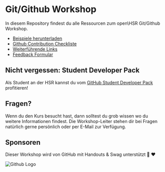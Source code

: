 # Git/Github Workshop
In diesem Repository findest du alle Ressourcen zum open\HSR Git/Github Workshop.

* [Beispiele herunterladen](https://raw.githubusercontent.com/openhsr/git-github-workshop/master/examples/git-github-workshop.zip)
* [Github Contribution Checkliste](admin/github-contribution-checkliste.md)
* [Weiterführende Links](admin/links.md)
* [Feedback Formular](https://goo.gl/forms/6FT0sA12kVre9stD2)

## Nicht vergessen: Student Developer Pack

Als Student an der HSR kannst du vom [GitHub Student Developer Pack](https://education.github.com/pack) profitieren! 

## Fragen?
Wenn du den Kurs besucht hast, dann solltest du grob wissen wo du weitere Informationen findest.
Die Workshop-Leiter stehen dir bei Fragen natürlich gerne persönlich oder per E-Mail zur Verfügung.

## Sponsoren

Dieser Workshop wird von GitHub mit Handouts & Swag unterstützt :tada: :heart:

![Github Logo](https://assets-cdn.github.com/images/modules/logos_page/GitHub-Logo.png)
